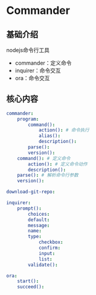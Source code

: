 # Commander


## 基础介绍

nodejs命令行工具

- commander：定义命令
- inquirer：命令交互
- ora：命令交互



## 核心内容
```yaml
commander:
    program:
        command():
            action(): # 命令执行
            alias():
            description():
        parse():
        version():
    command(): # 定义命令
        action(): # 定义命令动作
        description():
    parse(): # 解析命令行参数
    version():

download-git-repo:

inquirer:
    prompt():
        choices:
        default:
        message:
        name:
        type:
            checkbox:
            confirm:
            input:
            list:
        validate():

ora:
    start():
    succeed():
```
